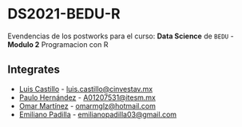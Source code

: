 # DS2021-BEDU-R
Evendencias de los postworks para el curso: **Data Science** de `BEDU` - **Modulo 2** Programacion con R

## Integrates

- [Luis Castillo](https://github.com/nobaluis) - luis.castillo@cinvestav.mx
- [Paulo Hernández](https://github.com/PauloHJ) - A01207531@itesm.mx
- [Omar Martínez](https://github.com/omarmglz89) - omarmglz@hotmail.com
- [Emiliano Padilla](https://github.com/ephetpv) - emilianopadilla03@gmail.com
